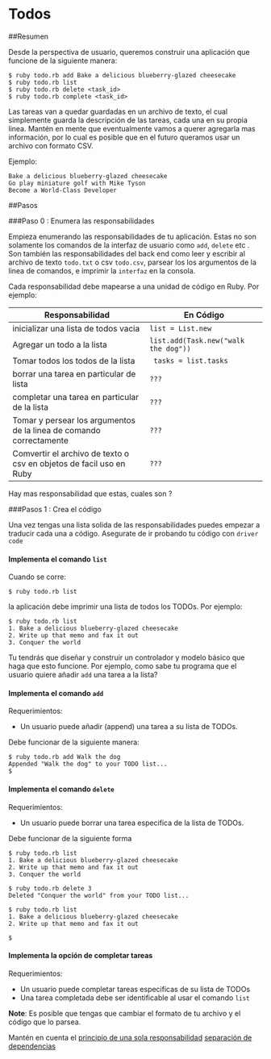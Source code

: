 # Todos

##Resumen

Desde la perspectiva de usuario, queremos construir una aplicación que funcione de la siguiente manera:

```text
$ ruby todo.rb add Bake a delicious blueberry-glazed cheesecake
$ ruby todo.rb list
$ ruby todo.rb delete <task_id>
$ ruby todo.rb complete <task_id>
```

Las tareas van a quedar guardadas en un archivo de texto, el cual simplemente guarda la descripción de las tareas, cada una en su propia linea. Mantén en mente que eventualmente vamos a querer agregarla mas información, por lo cual es posible que en el futuro queramos usar un archivo con formato CSV.

Ejemplo:  

```text  
Bake a delicious blueberry-glazed cheesecake  
Go play miniature golf with Mike Tyson  
Become a World-Class Developer  
```

##Pasos

###Paso 0 : Enumera las responsabilidades

Empieza enumerando las responsabilidades de tu aplicación. Estas no son solamente los comandos de la interfaz de usuario como `add`, `delete` etc . Son también las responsabilidades del back end como leer y escribir al archivo de texto `todo.txt` o csv `todo.csv`, parsear los los argumentos de la linea de comandos, e imprimir la `interfaz` en la consola.   

Cada responsabilidad debe mapearse a una unidad de código en Ruby. Por ejemplo:  

Responsabilidad                                                                     | En Código
-----------------------------------------------------------------------------------|------------------------------------
inicializar una lista de todos vacia                                                      | `list = List.new`
Agregar un todo a la lista                                                          | `list.add(Task.new("walk the dog"))`
Tomar todos los todos de la lista                                                   | ` tasks = list.tasks`
borrar una tarea en particular de lista                                          | `???`
completar una tarea en particular de la lista                                          | `???`
Tomar y persear los argumentos de la linea de comando correctamente                   | `???`
Comvertir el archivo de texto o csv en objetos de facil uso en Ruby | `???`


Hay mas responsabilidad que estas, cuales son ?

###Pasos 1 : Crea el código

Una vez tengas una lista solida de las responsabilidades puedes empezar a traducir cada una a código.
Asegurate de ir probando tu código con `driver code`

#### Implementa el comando `list`

Cuando se corre:

```text
$ ruby todo.rb list
```

la aplicación debe imprimir una lista de todos los TODOs. Por ejemplo:

```text
$ ruby todo.rb list
1. Bake a delicious blueberry-glazed cheesecake
2. Write up that memo and fax it out
3. Conquer the world
```

Tu tendrás que diseñar y construir un controlador y modelo básico que haga que esto funcione. Por ejemplo, como sabe tu programa que el usuario quiere añadir `add` una tarea a la lista?

#### Implementa el comando `add`

Requerimientos:

- Un usuario puede añadir (append) una tarea a su lista de TODOs.

Debe funcionar de la siguiente manera:

```text
$ ruby todo.rb add Walk the dog
Appended "Walk the dog" to your TODO list...
$
```

#### Implementa el comando `delete`

Requerimientos:

- Un usuario puede borrar una tarea especifica de la lista de TODOs.

Debe funcionar de la siguiente forma

```text
$ ruby todo.rb list
1. Bake a delicious blueberry-glazed cheesecake
2. Write up that memo and fax it out
3. Conquer the world

$ ruby todo.rb delete 3
Deleted "Conquer the world" from your TODO list...

$ ruby todo.rb list
1. Bake a delicious blueberry-glazed cheesecake
2. Write up that memo and fax it out

$
```

#### Implementa la opción de completar tareas

Requerimientos:

- Un usuario puede completar tareas especificas de su lista de TODOs
- Una tarea completada debe ser identificable al usar el comando `list`

**Note**: Es posible que tengas que cambiar el formato de tu archivo y el código que lo parsea.

Mantén en cuenta el [principio de una sola responsabilidad](http://en.wikipedia.org/wiki/Single_responsibility_principle)  [separación de dependencias](http://en.wikipedia.org/wiki/Separation_of_concerns)
